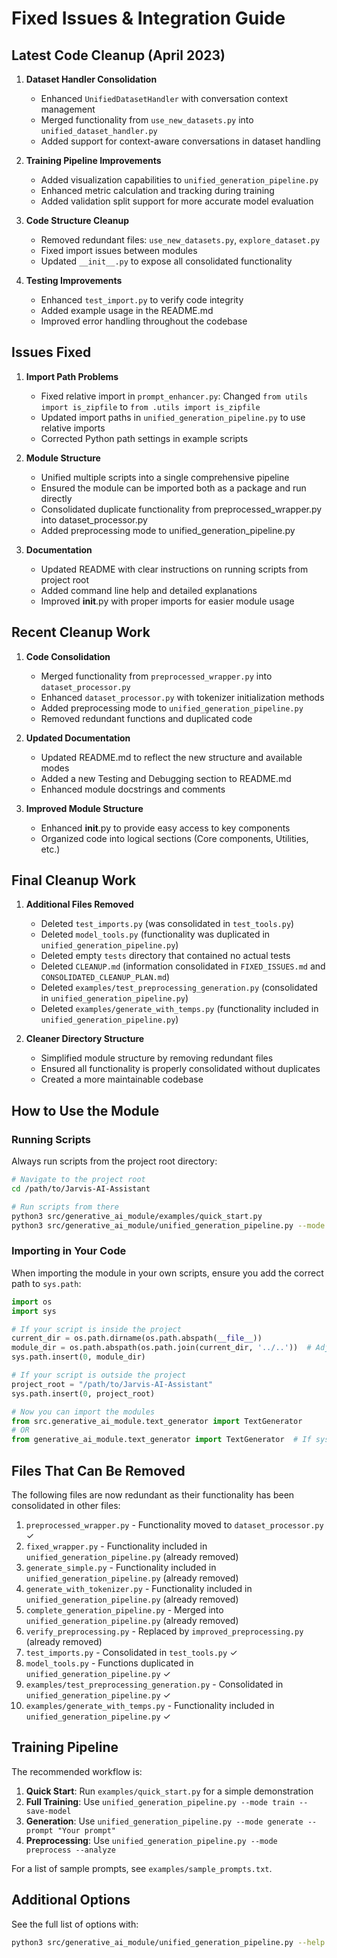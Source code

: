 # Fixed Issues & Integration Guide

## Latest Code Cleanup (April 2023)

1. **Dataset Handler Consolidation**

   - Enhanced `UnifiedDatasetHandler` with conversation context management
   - Merged functionality from `use_new_datasets.py` into `unified_dataset_handler.py`
   - Added support for context-aware conversations in dataset handling

2. **Training Pipeline Improvements**

   - Added visualization capabilities to `unified_generation_pipeline.py`
   - Enhanced metric calculation and tracking during training
   - Added validation split support for more accurate model evaluation

3. **Code Structure Cleanup**

   - Removed redundant files: `use_new_datasets.py`, `explore_dataset.py`
   - Fixed import issues between modules
   - Updated `__init__.py` to expose all consolidated functionality

4. **Testing Improvements**
   - Enhanced `test_import.py` to verify code integrity
   - Added example usage in the README.md
   - Improved error handling throughout the codebase

## Issues Fixed

1. **Import Path Problems**

   - Fixed relative import in `prompt_enhancer.py`: Changed `from utils import is_zipfile` to `from .utils import is_zipfile`
   - Updated import paths in `unified_generation_pipeline.py` to use relative imports
   - Corrected Python path settings in example scripts

2. **Module Structure**

   - Unified multiple scripts into a single comprehensive pipeline
   - Ensured the module can be imported both as a package and run directly
   - Consolidated duplicate functionality from preprocessed_wrapper.py into dataset_processor.py
   - Added preprocessing mode to unified_generation_pipeline.py

3. **Documentation**
   - Updated README with clear instructions on running scripts from project root
   - Added command line help and detailed explanations
   - Improved **init**.py with proper imports for easier module usage

## Recent Cleanup Work

1. **Code Consolidation**

   - Merged functionality from `preprocessed_wrapper.py` into `dataset_processor.py`
   - Enhanced `dataset_processor.py` with tokenizer initialization methods
   - Added preprocessing mode to `unified_generation_pipeline.py`
   - Removed redundant functions and duplicated code

2. **Updated Documentation**

   - Updated README.md to reflect the new structure and available modes
   - Added a new Testing and Debugging section to README.md
   - Enhanced module docstrings and comments

3. **Improved Module Structure**
   - Enhanced **init**.py to provide easy access to key components
   - Organized code into logical sections (Core components, Utilities, etc.)

## Final Cleanup Work

1. **Additional Files Removed**

   - Deleted `test_imports.py` (was consolidated in `test_tools.py`)
   - Deleted `model_tools.py` (functionality was duplicated in `unified_generation_pipeline.py`)
   - Deleted empty `tests` directory that contained no actual tests
   - Deleted `CLEANUP.md` (information consolidated in `FIXED_ISSUES.md` and `CONSOLIDATED_CLEANUP_PLAN.md`)
   - Deleted `examples/test_preprocessing_generation.py` (consolidated in `unified_generation_pipeline.py`)
   - Deleted `examples/generate_with_temps.py` (functionality included in `unified_generation_pipeline.py`)

2. **Cleaner Directory Structure**
   - Simplified module structure by removing redundant files
   - Ensured all functionality is properly consolidated without duplicates
   - Created a more maintainable codebase

## How to Use the Module

### Running Scripts

Always run scripts from the project root directory:

```bash
# Navigate to the project root
cd /path/to/Jarvis-AI-Assistant

# Run scripts from there
python3 src/generative_ai_module/examples/quick_start.py
python3 src/generative_ai_module/unified_generation_pipeline.py --mode train
```

### Importing in Your Code

When importing the module in your own scripts, ensure you add the correct path to `sys.path`:

```python
import os
import sys

# If your script is inside the project
current_dir = os.path.dirname(os.path.abspath(__file__))
module_dir = os.path.abspath(os.path.join(current_dir, '../..'))  # Adjust as needed
sys.path.insert(0, module_dir)

# If your script is outside the project
project_root = "/path/to/Jarvis-AI-Assistant"
sys.path.insert(0, project_root)

# Now you can import the modules
from src.generative_ai_module.text_generator import TextGenerator
# OR
from generative_ai_module.text_generator import TextGenerator  # If sys.path includes src/
```

## Files That Can Be Removed

The following files are now redundant as their functionality has been consolidated in other files:

1. `preprocessed_wrapper.py` - Functionality moved to `dataset_processor.py` ✓
2. `fixed_wrapper.py` - Functionality included in `unified_generation_pipeline.py` (already removed)
3. `generate_simple.py` - Functionality included in `unified_generation_pipeline.py` (already removed)
4. `generate_with_tokenizer.py` - Functionality included in `unified_generation_pipeline.py` (already removed)
5. `complete_generation_pipeline.py` - Merged into `unified_generation_pipeline.py` (already removed)
6. `verify_preprocessing.py` - Replaced by `improved_preprocessing.py` (already removed)
7. `test_imports.py` - Consolidated in `test_tools.py` ✓
8. `model_tools.py` - Functions duplicated in `unified_generation_pipeline.py` ✓
9. `examples/test_preprocessing_generation.py` - Consolidated in `unified_generation_pipeline.py` ✓
10. `examples/generate_with_temps.py` - Functionality included in `unified_generation_pipeline.py` ✓

## Training Pipeline

The recommended workflow is:

1. **Quick Start**: Run `examples/quick_start.py` for a simple demonstration
2. **Full Training**: Use `unified_generation_pipeline.py --mode train --save-model`
3. **Generation**: Use `unified_generation_pipeline.py --mode generate --prompt "Your prompt"`
4. **Preprocessing**: Use `unified_generation_pipeline.py --mode preprocess --analyze`

For a list of sample prompts, see `examples/sample_prompts.txt`.

## Additional Options

See the full list of options with:

```bash
python3 src/generative_ai_module/unified_generation_pipeline.py --help
```
